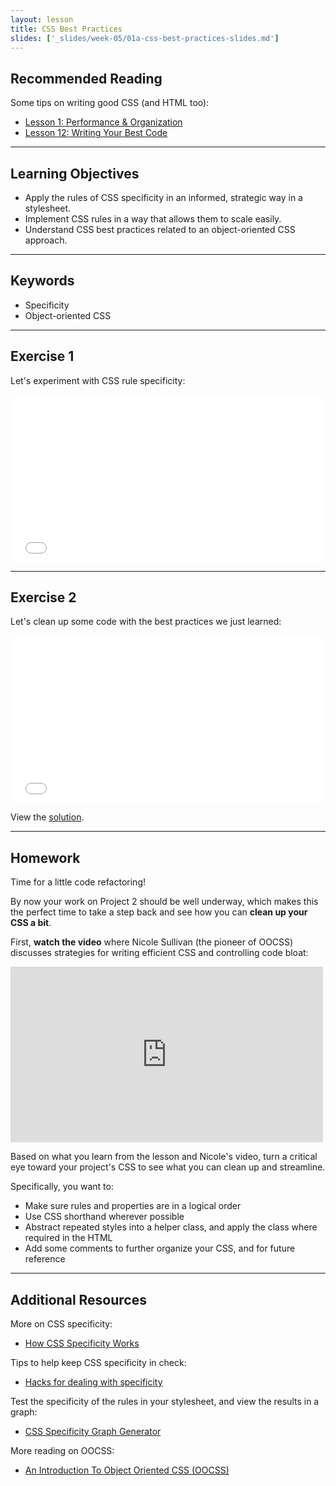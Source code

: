 ```yaml
---
layout: lesson
title: CSS Best Practices
slides: ['_slides/week-05/01a-css-best-practices-slides.md']
---
```


## Recommended Reading

Some tips on writing good CSS (and HTML too):

- [Lesson 1: Performance & Organization](http://learn.shayhowe.com/advanced-html-css/performance-organization/)
- [Lesson 12: Writing Your Best Code](http://learn.shayhowe.com/html-css/writing-your-best-code/)

---

## Learning Objectives

- Apply the rules of CSS specificity in an informed, strategic way in a stylesheet.
- Implement CSS rules in a way that allows them to scale easily.
- Understand CSS best practices related to an object-oriented CSS approach.

---

## Keywords

- Specificity
- Object-oriented CSS

---

## Exercise 1

Let's experiment with CSS rule specificity:

<iframe height='268' scrolling='no' src='//codepen.io/redacademy/embed/XbpXdG/?height=268&theme-id=0&default-tab=css' frameborder='no' allowtransparency='true' allowfullscreen='true' style='width: 100%;'>See the Pen <a href='http://codepen.io/redacademy/pen/XbpXdG/'>XbpXdG</a> by RED Academy (<a href='http://codepen.io/redacademy'>@redacademy</a>) on <a href='http://codepen.io'>CodePen</a>.
</iframe>

---

## Exercise 2

Let's clean up some code with the best practices we just learned:

<iframe height='268' scrolling='no' src='//codepen.io/redacademy/embed/BNpjxY/?height=268&theme-id=0&default-tab=css' frameborder='no' allowtransparency='true' allowfullscreen='true' style='width: 100%;'>See the Pen <a href='http://codepen.io/redacademy/pen/BNpjxY/'>BNpjxY</a> by RED Academy (<a href='http://codepen.io/redacademy'>@redacademy</a>) on <a href='http://codepen.io'>CodePen</a>.
</iframe>

View the [solution](http://codepen.io/redacademy/pen/KpaVJJ).

---

## Homework

Time for a little code refactoring!

By now your work on Project 2 should be well underway, which makes this the perfect time to take a step back and see how you can **clean up your CSS a bit**.

First, **watch the video** where Nicole Sullivan (the pioneer of OOCSS) discusses strategies for writing efficient CSS and controlling code bloat:

<iframe src="https://player.vimeo.com/video/72759139" width="500" height="281" frameborder="0" webkitallowfullscreen mozallowfullscreen allowfullscreen></iframe> <p>

Based on what you learn from the lesson and Nicole's video, turn a critical eye toward your project's CSS to see what you can clean up and streamline.

Specifically, you want to:

- Make sure rules and properties are in a logical order
- Use CSS shorthand wherever possible
- Abstract repeated styles into a helper class, and apply the class where required in the HTML
- Add some comments to further organize your CSS, and for future reference

---

## Additional Resources

More on CSS specificity:

- [How CSS Specificity Works](http://sixrevisions.com/css/css-specificity/)

Tips to help keep CSS specificity in check:

- [Hacks for dealing with specificity](http://csswizardry.com/2014/07/hacks-for-dealing-with-specificity/)

Test the specificity of the rules in your stylesheet, and view the results in a graph:

- [CSS Specificity Graph Generator](http://jonassebastianohlsson.com/specificity-graph/)

More reading on OOCSS:

- [An Introduction To Object Oriented CSS (OOCSS)](http://www.smashingmagazine.com/2011/12/12/an-introduction-to-object-oriented-css-oocss/)
